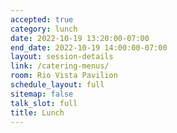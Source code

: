 ```yaml
---
accepted: true
category: lunch
date: 2022-10-19 13:20:00-07:00
end_date: 2022-10-19 14:00:00-07:00
layout: session-details
link: /catering-menus/
room: Rio Vista Pavilion
schedule_layout: full
sitemap: false
talk_slot: full
title: Lunch
---
```

